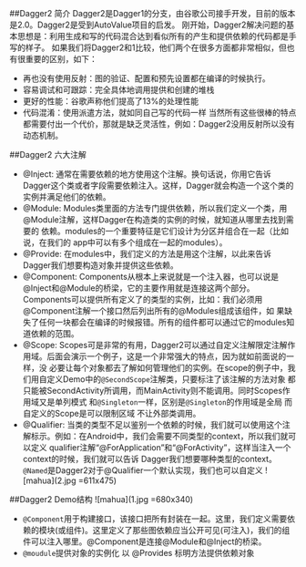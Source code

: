 ##Dagger2 简介
Dagger2是Dagger1的分支，由谷歌公司接手开发，目前的版本是2.0。Dagger2是受到AutoValue项目的启发。 刚开始，Dagger2解决问题的基本思想是：利用生成和写的代码混合达到看似所有的产生和提供依赖的代码都是手写的样子。
如果我们将Dagger2和1比较，他们两个在很多方面都非常相似，但也有很重要的区别，如下：

* 再也没有使用反射：图的验证、配置和预先设置都在编译的时候执行。
* 容易调试和可跟踪：完全具体地调用提供和创建的堆栈
* 更好的性能：谷歌声称他们提高了13%的处理性能
* 代码混淆：使用派遣方法，就如同自己写的代码一样
当然所有这些很棒的特点都需要付出一个代价，那就是缺乏灵活性，例如：Dagger2没用反射所以没有动态机制。

##Dagger2 六大注解
* @Inject: 通常在需要依赖的地方使用这个注解。换句话说，你用它告诉Dagger这个类或者字段需要依赖注入。这样，Dagger就会构造一个这个类的实例并满足他们的依赖。
* @Module: Modules类里面的方法专门提供依赖，所以我们定义一个类，用@Module注解，这样Dagger在构造类的实例的时候，就知道从哪里去找到需要的 依赖。modules的一个重要特征是它们设计为分区并组合在一起（比如说，在我们的   app中可以有多个组成在一起的modules）。
* @Provide: 在modules中，我们定义的方法是用这个注解，以此来告诉Dagger我们想要构造对象并提供这些依赖。
* @Component: Components从根本上来说就是一个注入器，也可以说是@Inject和@Module的桥梁，它的主要作用就是连接这两个部分。 Components可以提供所有定义了的类型的实例，比如：我们必须用@Component注解一个接口然后列出所有的@Modules组成该组件，如 果缺失了任何一块都会在编译的时候报错。所有的组件都可以通过它的modules知道依赖的范围。
* @Scope: Scopes可是非常的有用，Dagger2可以通过自定义注解限定注解作用域。后面会演示一个例子，这是一个非常强大的特点，因为就如前面说的一样，没 必要让每个对象都去了解如何管理他们的实例。在scope的例子中，我们用自定义Demo中的`@SecondScope`注解类，只要标注了该注解的方法对象 都只能被SecondActivity所调用，而MainActivity则不能调用。同时Scopes作用域又是单列模式  和`@Singleton`一样，区别是`@Singleton`的作用域是全局 而自定义的Scope是可以限制区域 不让外部类调用。
* @Qualifier: 当类的类型不足以鉴别一个依赖的时候，我们就可以使用这个注解标示。例如：在Android中，我们会需要不同类型的context，所以我们就可以定义 qualifier注解“@ForApplication”和“@ForActivity”，这样当注入一个context的时候，我们就可以告诉 Dagger我们想要哪种类型的context。`@Named`是Dagger2对于@Qualifier一个默认实现，我们也可以自定义
![mahua](2.jpg =611x475)


##Dagger2 Demo结构
![mahua](1.jpg =680x340)

* `@Component`用于构建接口，该接口把所有封装在一起。这里，我们定义需要依赖的模块(或组件)。这里定义了那些图依赖应当公开可见(可注入)，我们的组件可以注入哪里。@Component是连接@Module和@Inject的桥梁。
* `@moudule`提供对象的实例化   以 @Provides 标明方法提供依赖对象


